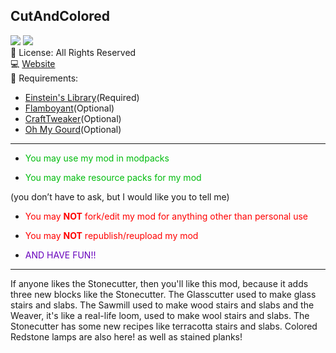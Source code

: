 ﻿
## CutAndColored
![](https://img.shields.io/badge/Mod%20Loader-Forge-orange)
![](https://img.shields.io/badge/Minecraft%20Version-1.18.2-green)</br>
📜 License: All Rights Reserved </br>
💻 [Website](https://mincrafteinstein.wix.com/mincrafteinstein)</br>
🧱 Requirements:
- [Einstein's Library](https://curseforge.com/minecraft/mc-mods/einsteins-library)(Required)
 - [Flamboyant](https://curseforge.com/minecraft/mc-mods/flamboyant)(Optional)
- [CraftTweaker](https://curseforge.com/minecraft/mc-mods/crafttweaker)(Optional)
- [Oh My Gourd](https://curseforge.com/minecraft/mc-mods/oh-my-gourd)(Optional)

---
-   <p style="color:#01bc0d">You may use my mod in modpacks</p>
-   <p style="color:#01bc0d">You may make resource packs for my mod</p>
(you don’t have to ask, but I would like you to tell me)</p>
-   <p style="color:Red">You may <b>NOT</b> fork/edit my mod for anything other than personal use</p>
-   <p style="color:Red">You may <b>NOT</b> republish/reupload my mod</p>
-   <p style="color:#6701bc">AND HAVE FUN!!</p>

---
If anyone likes the Stonecutter, then you'll like this mod, because it adds three new blocks like the Stonecutter. The Glasscutter used to make glass stairs and slabs. The Sawmill used to make wood stairs and slabs and the Weaver, it's like a real-life loom, used to make wool stairs and slabs. The Stonecutter has some new recipes like terracotta stairs and slabs. Colored Redstone lamps are also here! as well as stained planks!
